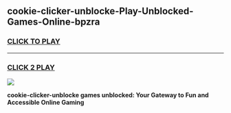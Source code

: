
## cookie-clicker-unblocke-Play-Unblocked-Games-Online-bpzra
<h3>
<a href="https://premium76.site?title=cookie-clicker-unblocke&ref=25A">CLICK TO PLAY</a></h3>
<hr>

<h3>
<a href="https://premium76.site?title=cookie-clicker-unblocke&ref=25A">CLICK 2 PLAY</a>
  
</h3>

<a href="https://premium76.site?title=cookie-clicker-unblocke&ref=25A"><img src="https://clearcache.store/games.png"></a>


**cookie-clicker-unblocke games unblocked: Your Gateway to Fun and Accessible Online Gaming**
